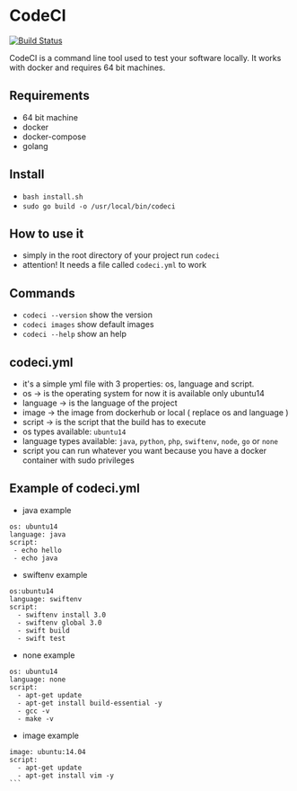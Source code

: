 # CodeCI #

[![Build Status](https://travis-ci.org/itjustworksteam/codeci.svg?branch=master)](https://travis-ci.org/itjustworksteam/codeci)

CodeCI is a command line tool used to test your software locally. It works with docker and requires 64 bit machines.

## Requirements ##

* 64 bit machine
* docker
* docker-compose
* golang

## Install ##

* ```bash install.sh```
* ```sudo go build -o /usr/local/bin/codeci```

## How to use it ##

* simply in the root directory of your project run ```codeci```
* attention! It needs a file called ```codeci.yml``` to work

## Commands ##

* ```codeci --version``` show the version
* ```codeci images``` show default images
* ```codeci --help``` show an help

## codeci.yml ###

* it's a simple yml file with 3 properties: os, language and script.
* os -> is the operating system for now it is available only ubuntu14
* language -> is the language of the project
* image -> the image from dockerhub or local ( replace os and language )
* script -> is the script that the build has to execute
* os types available: ```ubuntu14```
* language types available: ```java```, ```python```, ```php```, ```swiftenv```, ```node```, ```go``` or ```none```
* script you can run whatever you want because you have a docker container with sudo privileges

## Example of codeci.yml ##

* java example
```
os: ubuntu14
language: java
script:
 - echo hello
 - echo java
```

* swiftenv example
```
os:ubuntu14
language: swiftenv
script:
  - swiftenv install 3.0
  - swiftenv global 3.0
  - swift build
  - swift test
```

* none example
```
os: ubuntu14
language: none
script:
  - apt-get update
  - apt-get install build-essential -y
  - gcc -v
  - make -v
```
* image example
````
image: ubuntu:14.04
script:
  - apt-get update
  - apt-get install vim -y
```
 
